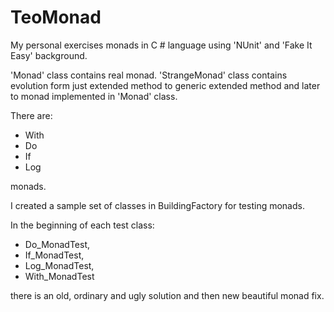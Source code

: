 # TeoMonad
My personal exercises monads in C # language using 'NUnit' and 'Fake It Easy' background.

'Monad' class contains real monad. 'StrangeMonad' class contains evolution form just extended method to generic extended method and later to monad implemented in 'Monad' class.

There are:
* With
* Do
* If
* Log

monads.

I created a sample set of classes in BuildingFactory for testing monads. 

In the beginning of each test class:

* Do_MonadTest, 
* If_MonadTest, 
* Log_MonadTest, 
* With_MonadTest

there is an old, ordinary and ugly solution and then new beautiful monad fix.
